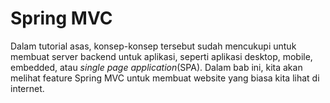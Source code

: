 # Spring MVC

Dalam tutorial asas, konsep-konsep tersebut sudah mencukupi untuk membuat server
backend untuk aplikasi, seperti aplikasi desktop, mobile, embedded, atau *single
page application*(SPA). Dalam bab ini, kita akan melihat feature Spring MVC
untuk membuat website yang biasa kita lihat di internet.
